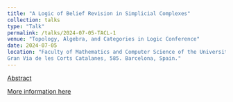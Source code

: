 ```yaml
---
title: "A Logic of Belief Revision in Simplicial Complexes"
collection: talks
type: "Talk"
permalink: /talks/2024-07-05-TACL-1
venue: "Topology, Algebra, and Categories in Logic Conference"
date: 2024-07-05
location: "Faculty of Mathematics and Computer Science of the University of Barcelona
Gran Via de les Corts Catalanes, 585. Barcelona, Spain."
---
```


[Abstract](https://iiia.csic.es/tacl2024/abstracts/conference/contributed/TACL_2024_paper_100.pdf)

[More information here](https://iiia.csic.es/tacl2024/#site-header)
